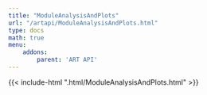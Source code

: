 ```yaml
---
title: "ModuleAnalysisAndPlots"
url: "/artapi/ModuleAnalysisAndPlots.html"
type: docs
math: true
menu:
    addons:
        parent: 'ART API'
---
```


{{< include-html ".html/ModuleAnalysisAndPlots.html" >}}
